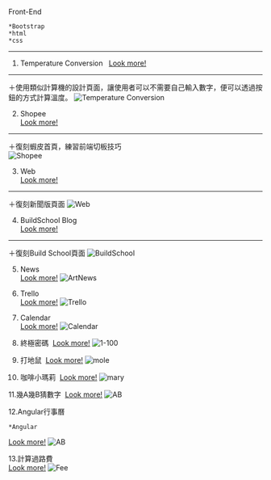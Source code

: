 Front-End 
 
    *Bootstrap  
    *html  
    *css
***
1. Temperature Conversion   
[Look more!](https://calenderjs.azurewebsites.net/FC.html) 
***
＋使用類似計算機的設計頁面，讓使用者可以不需要自己輸入數字，便可以透過按鈕的方式計算溫度。
![Temperature Conversion ](https://github.com/chenyihusan/Foreground/blob/master/imagefrontend/FC.png?raw=true)

2. Shopee  
[Look more!](https://calenderjs.azurewebsites.net/shop.html)  
***
＋復刻蝦皮首頁，練習前端切板技巧  
![Shopee](https://github.com/chenyihusan/Foreground/blob/master/imagefrontend/shopeeimage.png?raw=true)

3.  Web  
[Look more!](https://calenderjs.azurewebsites.net/Web.html)  
***
＋復刻新聞版頁面
 ![Web](https://github.com/chenyihusan/Foreground/blob/master/imagefrontend/FireShot%20Capture%2012%20-%20Title%20-%20file____Users_alice_Documents_GithubHW_shopee_Web.html.png?raw=true)  
 
4.  BuildSchool Blog  
[Look more!](https://calenderjs.azurewebsites.net/bsblog.html)  
***
＋復刻Build School頁面
![BuildSchool](https://github.com/chenyihusan/Foreground/blob/master/imagefrontend/BS.png?raw=true)

5. News  
[Look more!](https://calenderjs.azurewebsites.net/NewNews.html)
![ArtNews](https://github.com/chenyihusan/Foreground/blob/master/imagefrontend/artnews.png?raw=true)

6. Trello  
[Look more!](https://calenderjs.azurewebsites.net/trello.html)
![Trello](https://github.com/chenyihusan/Foreground/blob/master/imagefrontend/trello.png?raw=true)  

7. Calendar  
[Look more!](https://calenderjs.azurewebsites.net/Calendar.html)
![Calendar](https://github.com/chenyihusan/Foreground/blob/master/imagefrontend/calendar.png?raw=true)  

8. 終極密碼  
[Look more!](https://calenderjs.azurewebsites.net/JSpassword.html)
![1-100](https://github.com/chenyihusan/Foreground/blob/master/imagefrontend/JSpassword.png?raw=true)  

9. 打地鼠  
[Look more!](https://calenderjs.azurewebsites.net/mole.html)
![mole](https://github.com/chenyihusan/Foreground/blob/master/imagefrontend/mole.png?raw=true)  

10. 咖啡小瑪莉  
[Look more!](https://calenderjs.azurewebsites.net/mary.html)
![mary](https://github.com/chenyihusan/Foreground/blob/master/imagefrontend/mary.png?raw=true)  

11.幾A幾B猜數字  
[Look more!](https://calenderjs.azurewebsites.net/numberAB.html)
![AB](https://github.com/chenyihusan/Foreground/blob/master/imagefrontend/螢幕快照%202018-05-19%20下午6.17.05.png?raw=true)  

12.Angular行事曆  

 
 
    *Angular 
[Look more!](https://calenderjs.azurewebsites.net/jquerycalendar.html)
![AB](https://github.com/chenyihusan/Foreground/blob/master/imagefrontend/JQcalendar.png?raw=true)  

13.計算過路費  
[Look more!](https://calenderjs.azurewebsites.net/maptravel.html)
![Fee](https://github.com/chenyihusan/Foreground/blob/master/imagefrontend/maptravelimage.png?raw=true)  
